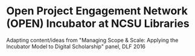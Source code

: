 # Open Project Engagement Network (OPEN) Incubator at NCSU Libraries
Adapting content/ideas from "Managing Scope &amp; Scale: Applying the Incubator Model to Digital Scholarship" panel, DLF 2016
